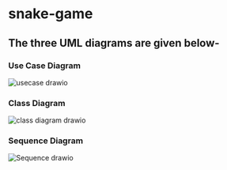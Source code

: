 ﻿# snake-game

 ## The three UML diagrams are given below-

 ### Use Case Diagram
 
 ![usecase drawio](https://github.com/Sarda20/snake-game/assets/68392079/aad9e576-51ab-4b9d-acb7-ece703000c48)

 ### Class Diagram

 ![class diagram drawio](https://github.com/Sarda20/snake-game/assets/68392079/30d0cd93-8466-401a-a92a-a8fa4556b233)

 ### Sequence Diagram

 ![Sequence drawio](https://github.com/Sarda20/snake-game/assets/68392079/3e6f42a8-7997-4dd5-a47a-630562c68202)


